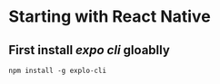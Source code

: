 # Starting with React Native

## First install *expo cli* gloablly

```terminal
npm install -g explo-cli
```